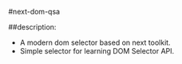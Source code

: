 #next-dom-qsa

##description:
+ A modern dom selector based on next toolkit.
+ Simple selector for learning DOM Selector API.
